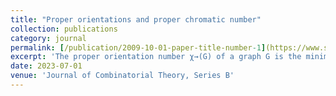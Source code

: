 ```yaml
---
title: "Proper orientations and proper chromatic number"
collection: publications
category: journal
permalink: [/publication/2009-10-01-paper-title-number-1](https://www.sciencedirect.com/science/article/abs/pii/S0095895623000114)
excerpt: 'The proper orientation number χ→(G) of a graph G is the minimum k such that there exists an orientation of the edges of G with all vertex-outdegrees at most k and such that for any adjacent vertices, the outdegrees are different. Two major conjectures about the proper orientation number are resolved. First it is shown, that χ→(G) of any planar graph G is at most 14. Secondly, it is shown that for every graph, χ→(G) is at most Image 1, where r= χ (G) is the usual chromatic number of the graph, and Image 2 is the maximum average degree taken over all subgraphs of G. Several other related results are derived. Our proofs are based on a novel notion of fractional orientations.'
date: 2023-07-01
venue: 'Journal of Combinatorial Theory, Series B'
---
```

